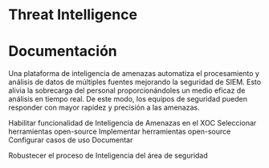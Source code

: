 # Threat Intelligence

# Documentación  
Una plataforma de inteligencia de amenazas automatiza el procesamiento y análisis de datos de múltiples fuentes mejorando la seguridad de SIEM.  Esto alivia la sobrecarga del personal proporcionándoles un medio eficaz de análisis en tiempo real. De este modo, los equipos de seguridad pueden responder con mayor rapidez y precisión a las amenazas.

Habilitar funcionalidad de Inteligencia de Amenazas en el XOC
Seleccionar herramientas open-source
Implementar herramientas open-source
Configurar casos de uso
Documentar 

Robustecer el proceso de Inteligencia del área de seguridad
 
